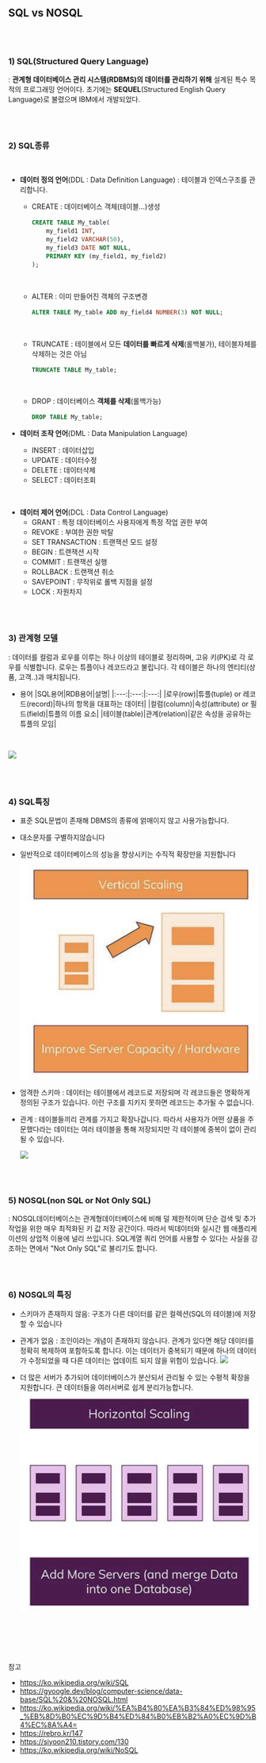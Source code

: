 ## SQL vs NOSQL
</br></br>

### 1) SQL(Structured Query Language)
: **관계형 데이터베이스 관리 시스템(RDBMS)의 데이터를 관리하기 위해** 설계된 특수 목적의 프로그래밍 언어이다. 초기에는 **SEQUEL**(Structured English Query Language)로 불렸으며 IBM에서 개발되었다. 

</br></br>

### 2) SQL종류 
</br>

- **데이터 정의 언어**(DDL : Data Definition Language)
  : 테이블과 인덱스구조를 관리합니다. 
  </br>

  - CREATE : 데이터베이스 객체(테이블...)생성
    ``` sql
    CREATE TABLE My_table(
        my_field1 INT,
        my_field2 VARCHAR(50),
        my_field3 DATE NOT NULL,
        PRIMARY KEY (my_field1, my_field2)
    );
    ```
    </br>
  - ALTER : 이미 만들어진 객체의 구조변경
    ``` sql
    ALTER TABLE My_table ADD my_field4 NUMBER(3) NOT NULL;
    ```
    </br>
  - TRUNCATE : 테이블에서 모든 **데이터를 빠르게 삭제**(롤백불가), 테이블자체를 삭제하는 것은 아님
  
    ```sql
    TRUNCATE TABLE My_table;
    ```
    </br>
  - DROP : 데이터베이스 **객체를 삭제**(롤백가능)
    ```sql
    DROP TABLE My_table;
    ```

- **데이터 조작 언어**(DML : Data Manipulation Language)
  - INSERT : 데이터삽입
  - UPDATE : 데이터수정
  - DELETE : 데이터삭제
  - SELECT : 데이터조회

</br>

- **데이터 제어 언어**(DCL : Data Control Language)
  - GRANT : 특정 데이터베이스 사용자에게 특정 작업 권한 부여
  - REVOKE : 부여한 권한 박탈
  - SET TRANSACTION : 트랜잭션 모드 설정
  - BEGIN : 트랜잭션 시작
  - COMMIT : 트랜잭션 실행
  - ROLLBACK : 트랜잭션 취소
  - SAVEPOINT : 무작위로 롤백 지점을 설정
  - LOCK : 자원차지 
  
</br></br>

### 3) 관계형 모델
: 데이터를 컬럼과 로우를 이루는 하나 이상의 테이블로 정리하며, 고유 키(PK)로 각 로우를 식별합니다. 로우는 튜플이나 레코드라고 불립니다. 각 테이블은 하나의 엔티티(상품, 고객..)과 매치됩니다. 

  -  용어
      |SQL용어|RDB용어|설명|
      |:---:|:---:|:---:|
      |로우(row)|튜플(tuple) or 레코드(record)|하나의 항목을 대표하는 데이터|
      |컬럼(column)|속성(attribute) or 필드(field)|튜플의 이름 요소|
      |테이블(table)|관계(relation)|같은 속성을 공유하는 튜플의 모임|

      </br>

![](https://upload.wikimedia.org/wikipedia/commons/thumb/7/7c/Relational_database_terms.svg/700px-Relational_database_terms.svg.png)
    
</br></br>

### 4) SQL특징
- 표준 SQL문법이 존재해 DBMS의 종류에 얽매이지 않고 사용가능합니다.
- 대소문자를 구별하지않습니다
- 일반적으로 데이터베이스의 성능을 향상시키는 수직적 확장만을 지원합니다
 
  ![](/DB/img/verticalScaling.png)
- 엄격한 스키마 : 데이터는 테이블에서 레코드로 저장되며 각 레코드들은 명확하게 정의된 구조가 있습니다. 이런 구조를 지키지 못하면 레코드는 추가될 수 없습니다. 

- 관계 : 테이블들끼리 관계를 가지고 확장나갑니다. 따라서 사용자가 어떤 상품을 주문했다라는 데이터는 여러 테이블을 통해 저장되지만 각 테이블에 중복이 없이 관리될 수 있습니다.
  
  ![](https://t1.daumcdn.net/cfile/tistory/994D09355C937ECD2D)

</br></br>

### 5) NOSQL(non SQL or Not Only SQL)
: NOSQL데이터베이스는 관계형데이터베이스에 비해 덜 제한적이며 단순 검색 및 추가 작업을 위한 매우 최적화된 키 값 저장 공간이다. 따라서 빅데이터와 실시간 웹 애플리케이션의 상업적 이용에 널리 쓰입니다. SQL계열 쿼리 언어를 사용할 수 있다는 사실을 강조하는 면에서 "Not Only SQL"로 불리기도 합니다.

</br></br>

### 6) NOSQL의 특징
- 스키마가 존재하지 않음: 구조가 다른 데이터를 같은 컬렉션(SQL의 테이블)에 저장할 수 있습니다
- 관계가 없음 : 조인이라는 개념이 존재하지 않습니다. 관계가 있다면 해당 데이터를 정확히 복제하여 포함하도록 합니다. 이는 데이터가 중복되기 때문에 하나의 데이터가 수정되었을 때 다른 데이터는 업데이트 되지 않을 위험이 있습니다. 
  ![](https://t1.daumcdn.net/cfile/tistory/99C57D3B5C937F5E17)

- 더 많은 서버가 추가되어 데이터베이스가 분산되서 관리될 수 있는 수평적 확장을 지원합니다. 큰 데이터들을 여러서버로 쉽게 분리가능합니다.
    ![](img/horizontalScaling.png)

</br></br></br></br>

참고
- https://ko.wikipedia.org/wiki/SQL
- https://gyoogle.dev/blog/computer-science/data-base/SQL%20&%20NOSQL.html
- https://ko.wikipedia.org/wiki/%EA%B4%80%EA%B3%84%ED%98%95_%EB%8D%B0%EC%9D%B4%ED%84%B0%EB%B2%A0%EC%9D%B4%EC%8A%A4=
- https://rebro.kr/147
- https://siyoon210.tistory.com/130
- https://ko.wikipedia.org/wiki/NoSQL